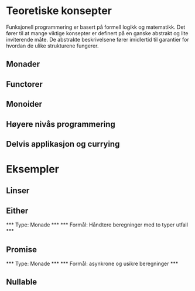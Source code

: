 # Teoretiske konsepter
Funksjonell programmering er basert på formell logikk og matematikk. Det fører til at mange viktige konsepter er definert på en ganske abstrakt og lite inviterende måte. De abstrakte beskrivelsene fører imidlertid til garantier for hvordan de ulike strukturene fungerer.

## Monader

## Functorer

## Monoider

## Høyere nivås programmering

## Delvis applikasjon og currying

# Eksempler

## Linser

## Either
*** Type: Monade ***
*** Formål: Håndtere beregninger med to typer utfall ***

## Promise
*** Type: Monade ***
*** Formål: asynkrone og usikre beregninger ***

## Nullable


